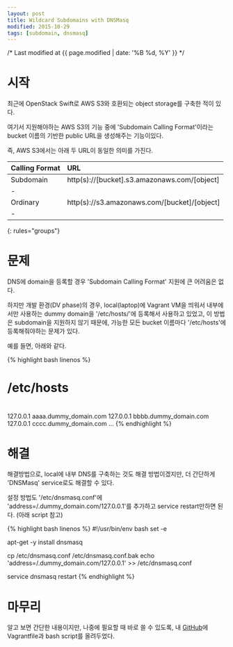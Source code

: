 ```yaml
---
layout: post
title: Wildcard Subdomains with DNSMasq
modified: 2015-10-29
tags: [subdomain, dnsmasq]
---
```

/* Last modified at {{ page.modified | date: '%B %d, %Y' }} */

# 시작

최근에 OpenStack Swift로 AWS S3와 호환되는 object storage를 구축한 적이 있다.

여기서 지원해야하는 AWS S3의 기능 중에 'Subdomain Calling Format'이라는 bucket 이름의 기반한 public URL을 생성해주는 기능이있다.

즉, AWS S3에서는 아래 두 URL이 동일한 의미를 가진다.

| Calling Format | URL |
|:-|:-|
| Subdomain | http(s)://[bucket].s3.amazonaws.com/[object] |
| -
| Ordinary | http(s)://s3.amazonaws.com/[bucket]/[object] |
| -
{: rules="groups"}

# 문제

DNS에 domain을 등록할 경우 'Subdomain Calling Format' 지원에 큰 어려움은 없다.

하지만 개발 환경(DV phase)의 경우, local(laptop)에 Vagrant VM을 띄워서 내부에서만 사용하는 dummy domain을 '/etc/hosts/'에 등록해서 사용하고 있었고, 이 방법은 subdomain을 지원하지 않기 때문에, 가능한 모든 bucket 이름마다 '/etc/hosts'에 등록해줘야하는 문제가 있다.

예를 들면, 아래와 같다.

{% highlight bash linenos %}
#
# /etc/hosts
#
127.0.0.1 aaaa.dummy_domain.com
127.0.0.1 bbbb.dummy_domain.com
127.0.0.1 cccc.dummy_domain.com
...
{% endhighlight %}

# 해결

해결방법으로, local에 내부 DNS를 구축하는 것도 해결 방법이겠지만, 더 간단하게 'DNSMasq' service로도 해결할 수 있다.

설정 방법도 '/etc/dnsmasq.conf'에 'address=/.dummy_domain.com/127.0.0.1'를 추가하고 service restart만하면 된다. (아래 script 참고)

{% highlight bash linenos %}
#!/usr/bin/env bash
set -e

apt-get -y install dnsmasq

cp /etc/dnsmasq.conf /etc/dnsmasq.conf.bak
echo 'address=/.dummy_domain.com/127.0.0.1' >> /etc/dnsmasq.conf

service dnsmasq restart
{% endhighlight %}

# 마무리

알고 보면 간단한 내용이지만, 나중에 필요할 때 바로 쓸 수 있도록, 내 [GitHub](https://github.com/addnull/miscellaneous/blob/master/wildcard_subdomains_with_dnsmasq/)에 Vagrantfile과 bash script를 올려두었다.

<br/>
<br/>
<br/>
<script async src="//pagead2.googlesyndication.com/pagead/js/adsbygoogle.js"></script>
<!-- blog_0000 -->
<ins class="adsbygoogle"
     style="display:block"
     data-ad-client="ca-pub-2574234961505557"
     data-ad-slot="6369673644"
     data-ad-format="auto"></ins>
<script>
(adsbygoogle = window.adsbygoogle || []).push({});
</script>
